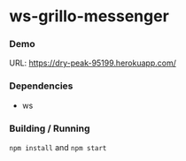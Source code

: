 # ws-grillo-messenger

### Demo

URL: https://dry-peak-95199.herokuapp.com/

### Dependencies

- ws

### Building / Running

```npm install``` and ```npm start```
